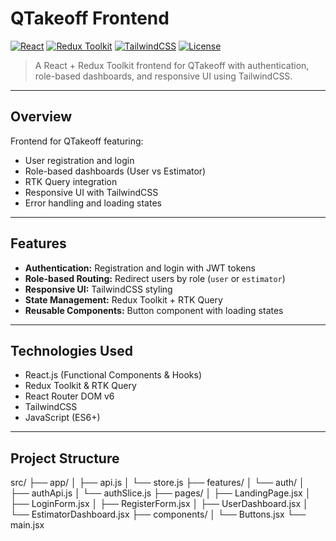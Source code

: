 # QTakeoff Frontend

[![React](https://img.shields.io/badge/React-18.2.0-blue?logo=react&logoColor=white)](https://reactjs.org/) [![Redux Toolkit](https://img.shields.io/badge/Redux%20Toolkit-RTK-purple?logo=redux&logoColor=white)](https://redux-toolkit.js.org/) [![TailwindCSS](https://img.shields.io/badge/TailwindCSS-3.3.3-blue?logo=tailwind-css&logoColor=white)](https://tailwindcss.com/) [![License](https://img.shields.io/badge/License-MIT-green)](LICENSE)

> A React + Redux Toolkit frontend for QTakeoff with authentication, role-based dashboards, and responsive UI using TailwindCSS.

---

## Overview

Frontend for QTakeoff featuring:

- User registration and login
- Role-based dashboards (User vs Estimator)
- RTK Query integration
- Responsive UI with TailwindCSS
- Error handling and loading states

---

## Features

- **Authentication:** Registration and login with JWT tokens
- **Role-based Routing:** Redirect users by role (`user` or `estimator`)
- **Responsive UI:** TailwindCSS styling
- **State Management:** Redux Toolkit + RTK Query
- **Reusable Components:** Button component with loading states

---

## Technologies Used

- React.js (Functional Components & Hooks)
- Redux Toolkit & RTK Query
- React Router DOM v6
- TailwindCSS
- JavaScript (ES6+)

---

## Project Structure

src/
├── app/
│ ├── api.js
│ └── store.js
├── features/
│ └── auth/
│ ├── authApi.js
│ └── authSlice.js
├── pages/
│ ├── LandingPage.jsx
│ ├── LoginForm.jsx
│ ├── RegisterForm.jsx
│ ├── UserDashboard.jsx
│ └── EstimatorDashboard.jsx
├── components/
│ └── Buttons.jsx
└── main.jsx
